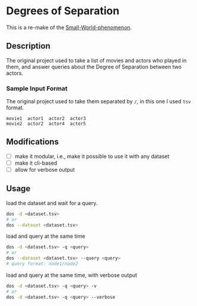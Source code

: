 # Degrees of Separation

This is a re-make of the [Small-World-phenomenon](https://github.com/Badr-1/Small-World-phenomenon).

## Description

The original project used to take a list of movies and actors who played in them,
and answer queries about the Degree of Separation between two actors.

### Sample Input Format
The original project used to take them separated by `/`, in this one I used `tsv` format.

```tsv
movie1	actor1	actor2	actor3
movie2	actor2	actor4	actor5
```

## Modifications

- [ ] make it modular, i.e., make it possible to use it with any dataset
- [ ] make it cli-based
- [ ] allow for verbose output

## Usage

load the dataset and wait for a query.
```bash
dos -d <dataset.tsv>
# or
dos --dataset <dataset.tsv>
```

load and query at the same time
```bash
dos -d <dataset.tsv> -q <query>
# or
dos --dataset <dataset.tsv> --query <query>
# query format: node1/node2
```

load and query at the same time, with verbose output
```bash
dos -d <dataset.tsv> -q <query> -v
# or
dos -d <dataset.tsv> -q <query> --verbose
```